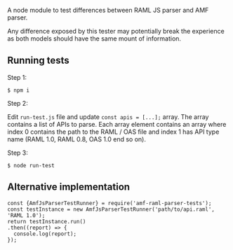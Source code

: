 A node module to test differences between RAML JS parser and AMF parser.

Any difference exposed by this tester may potentially break the experience as
both models should have the same mount of information.

## Running tests

Step 1:

```
$ npm i
```

Step 2:

Edit `run-test.js` file and update `const apis = [...];` array.
The array contains a list of APIs to parse. Each array element contains an
array where index 0 contains the path to the RAML / OAS file and index 1
has API type name (RAML 1.0, RAML 0.8, OAS 1.0 end so on).

Step 3:

```
$ node run-test
```

## Alternative implementation

```
const {AmfJsParserTestRunner} = require('amf-raml-parser-tests');
const testInstance = new AmfJsParserTestRunner('path/to/api.raml', 'RAML 1.0');
return testInstance.run()
.then((report) => {
  console.log(report);
});
```
